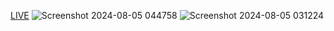 [LIVE](https://chat-app-eutr.onrender.com)
![Screenshot 2024-08-05 044758](https://github.com/user-attachments/assets/4eae764b-1a94-41e4-9536-0dfd62e941ed)
![Screenshot 2024-08-05 031224](https://github.com/user-attachments/assets/dec2c6df-758c-4cc8-be0c-e79f2c2211c1)
